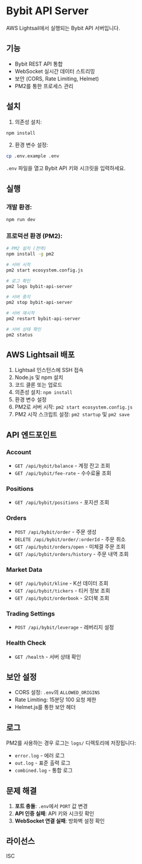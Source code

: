 # Bybit API Server

AWS Lightsail에서 실행되는 Bybit API 서버입니다.

## 기능

- Bybit REST API 통합
- WebSocket 실시간 데이터 스트리밍
- 보안 (CORS, Rate Limiting, Helmet)
- PM2를 통한 프로세스 관리

## 설치

1. 의존성 설치:
```bash
npm install
```

2. 환경 변수 설정:
```bash
cp .env.example .env
```
`.env` 파일을 열고 Bybit API 키와 시크릿을 입력하세요.

## 실행

### 개발 환경:
```bash
npm run dev
```

### 프로덕션 환경 (PM2):
```bash
# PM2 설치 (전역)
npm install -g pm2

# 서버 시작
pm2 start ecosystem.config.js

# 로그 확인
pm2 logs bybit-api-server

# 서버 중지
pm2 stop bybit-api-server

# 서버 재시작
pm2 restart bybit-api-server

# 서버 상태 확인
pm2 status
```

## AWS Lightsail 배포

1. Lightsail 인스턴스에 SSH 접속
2. Node.js 및 npm 설치
3. 코드 클론 또는 업로드
4. 의존성 설치: `npm install`
5. 환경 변수 설정
6. PM2로 서버 시작: `pm2 start ecosystem.config.js`
7. PM2 시작 스크립트 설정: `pm2 startup` 및 `pm2 save`

## API 엔드포인트

### Account
- `GET /api/bybit/balance` - 계정 잔고 조회
- `GET /api/bybit/fee-rate` - 수수료율 조회

### Positions
- `GET /api/bybit/positions` - 포지션 조회

### Orders
- `POST /api/bybit/order` - 주문 생성
- `DELETE /api/bybit/order/:orderId` - 주문 취소
- `GET /api/bybit/orders/open` - 미체결 주문 조회
- `GET /api/bybit/orders/history` - 주문 내역 조회

### Market Data
- `GET /api/bybit/kline` - K선 데이터 조회
- `GET /api/bybit/tickers` - 티커 정보 조회
- `GET /api/bybit/orderbook` - 오더북 조회

### Trading Settings
- `POST /api/bybit/leverage` - 레버리지 설정

### Health Check
- `GET /health` - 서버 상태 확인

## 보안 설정

- CORS 설정: `.env`의 `ALLOWED_ORIGINS`
- Rate Limiting: 15분당 100 요청 제한
- Helmet.js를 통한 보안 헤더

## 로그

PM2를 사용하는 경우 로그는 `logs/` 디렉토리에 저장됩니다:
- `error.log` - 에러 로그
- `out.log` - 표준 출력 로그
- `combined.log` - 통합 로그

## 문제 해결

1. **포트 충돌**: `.env`에서 `PORT` 값 변경
2. **API 인증 실패**: API 키와 시크릿 확인
3. **WebSocket 연결 실패**: 방화벽 설정 확인

## 라이선스

ISC
